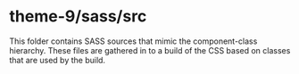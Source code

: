 # theme-9/sass/src

This folder contains SASS sources that mimic the component-class hierarchy. These files
are gathered in to a build of the CSS based on classes that are used by the build.
